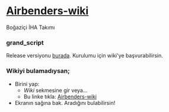 # [Airbenders-wiki](https://github.com/airbenders/Airbenders-wiki/wiki)

Boğaziçi İHA Takımı

### grand_script

Release versiyonu [burada](https://github.com/airbenders/Airbenders-wiki/releases).
Kurulumu için wiki'ye başvurabilirsin.

### Wikiyi bulamadıysan;
* Birini yap:
  * *Wiki* sekmesine gir
veya...
  * Bu linke tıkla: [Airbenders-wiki](https://github.com/airbenders/Airbenders-wiki/wiki)
* Ekranın sağına bak. Aradığını bulabilirsin!
